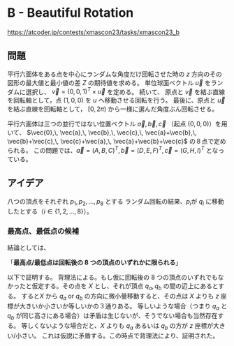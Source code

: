 # B - Beautiful Rotation
https://atcoder.jp/contests/xmascon23/tasks/xmascon23_b

## 問題
平行六面体をある点を中心にランダムな角度だけ回転させた時の $`z`$ 方向のその図形の最大値と最小値の差 $Z$ の期待値を求める。
単位球面ベクトル $`\vec{u}`$ をランダムに選択し、 $`\vec{v} = (0, 0, 1)^T \times \vec{u}`$ を定める。
続いて、
原点と $`\vec{v}`$ を結ぶ直線を回転軸として，点 $`(1,0,0)`$ を $`u`$ へ移動させる回転を行う。
最後に、原点と $`\vec{u}`$ を結ぶ直線を回転軸として， $`[0,2π)`$ から一様に選んだ角度ぶん回転させる。

平行六面体は三つの並行ではない位置ベクトル $`\vec{a}, \vec{b}, \vec{c}`$ （起点 $`(0, 0, 0)`$）を用いて、
$`\vec{0},\, \vec{a},\, \vec{b},\, \vec{c},\, \vec{a}+\vec{b},\, \vec{b}+\vec{c},\, \vec{c}+\vec{a},\, \vec{a}+\vec{b}+\vec{c}`$ の８点で定められる。
この問題では、$`\vec{a} = (A, B, C)^T, \, \vec{b} = (D, E, F)^T, \, \vec{c} = (G, H, I)^T`$ となっている。


## アイデア

八つの頂点をそれぞれ $`p_1, p_2, ..., p_8`$ とする
ランダム回転の結果、$`p_i`$が $`q_i`$ に移動したとする（$`i \in \{1, 2, ..., 8\}`$）。

### 最高点、最低点の候補
結論としては、

「**最高点/最低点は回転後の 8 つの頂点のいずれかに限られる**」


以下で証明する。
背理法による。もし仮に回転後の 8 つの頂点のいずれでもなかったと仮定する。その点を $`X`$ とし、それが頂点 $`q_a, q_b`$ の間の辺上にあるとする。
すると$`X`$ から $`q_a`$ or $`q_b`$ の方向に微小量移動すると、その点は $`X`$ よりも $`z`$ 座標が大きいか小さいか等しいかの３通りある。
等しいような場合（つまり $`q_a`$ と $`q_b`$ が同じ高さにある場合）は矛盾は生じないが、そうでない場合も当然存在する。
等しくないような場合だと、$`X`$ よりも $`q_a`$ あるいは $`q_b`$ の方が $`z`$ 座標が大きい/小さい。
これは仮説に矛盾する。この時点で背理法により、証明された。









